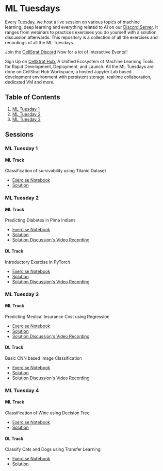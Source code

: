 # ML Tuesdays

Every Tuesday, we host a live session on various topics of machine learning, deep learning and everything related to AI on our [Discord Server](https://discord.gg/mWJzjyVfC9). It ranges from webinars to practices exercises you do yourself with a solution discussion afterwards. This repository is a collection of all the exercises and recordings of all the ML Tuesdays.

Join the [CellStrat Discord](https://discord.gg/mWJzjyVfC9) Now for a lot of Interactive Events!!

Sign Up on [CellStrat Hub](https://cellstrathub.com/), A Unified Ecosystem of Machine Learning Tools for Rapid Development, Deployment, and Launch. All the ML Tuesdays are done on CellStrat Hub Workspace, a hosted Jupyter Lab based development environment with persistent storage, realtime collaboration, dedicated VM and more.

## Table of Contents

1. [ML Tuesday 1](#ml-tuesday-1)
2. [ML Tuesday 2](#ml-tuesday-2)
3. [ML Tuesday 3](#ml-tuesday-3)

## Sessions

### ML Tuesday 1

#### ML Track
Classification of survivability using Titanic Dataset

- [Exercise Notebook](MLT-1/MLT1_TitanicClassification.ipynb)
- [Solution](MLT-1/MLT1_TitanicClassification-Solution.ipynb)

### ML Tuesday 2

#### ML Track
Predicting Diabetes in Pima Indians

- [Exercise Notebook](MLT-2/MLT2_Diabetes.ipynb)
- [Solution](MLT-2/MLT2_Diabetes_Solution.ipynb)
- [Solution Discussion's Video Recording](https://youtu.be/DYMbFwjA3Fg?t=0)

#### DL Track
Introductory Exercise in PyTorch

- [Exercise Notebook](MLT-2/MLT2_MNIST.ipynb)
- [Solution](MLT-2/MLT2_MNIST_Solution.ipynb)
- [Solution Discussion's Video Recording](https://youtu.be/DYMbFwjA3Fg?t=840)

### ML Tuesday 3

#### ML Track
Predicting Medical Insurance Cost using Regression

- [Exercise Notebook](MLT-3/MLT3_Medical-Insurance-Cost-Prediction.ipynb)
- [Solution](MLT-3/MLT3_Medical-Insurance-Cost-Prediction_Solution.ipynb)
- [Solution Discussion's Video Recording](https://youtu.be/viLmM1BoJcY?t=0)

#### DL Track
Basic CNN based Image Classification

- [Exercise Notebook](MLT-3/MLT3_ImageClassification.ipynb)
- [Solution](MLT-3/MLT3_ImageClassification_Solution.ipynb)
- [Solution Discussion's Video Recording](https://youtu.be/viLmM1BoJcY?t=1360)

### ML Tuesday 4

#### ML Track
Classification of Wine using Decision Tree

- [Exercise Notebook](MLT-4/MLT4_DecisionTrees.ipynb)
- [Solution](MLT-4/MLT4_DecisionTrees_Solution.ipynb)

#### DL Track
Classify Cats and Dogs using Transfer Learning

- [Exercise Notebook](MLT-4/MLT4_Dogs-CatsClassification.ipynb)
- [Solution](MLT-4/MLT4_Dogs-CatsClassification_Solution.ipynb)
